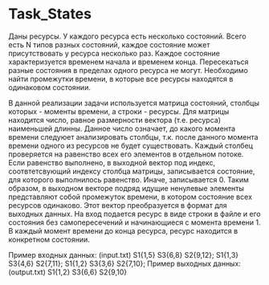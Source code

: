 # Task_States

Даны ресурсы. У каждого ресурса есть несколько состояний. 
Всего есть N типов разных состояний, каждое состояние может присутствовать у ресурса несколько раз. 
Каждое состояние характеризуется временем начала и временем конца. Пересекаться разные состояния в пределах одного ресурса не могут. 
Необходимо найти промежутки времени, в которые все ресурсы находятся в одинаковом состоянии.

В данной реализации задачи используется матрица состояний, столбцы которых - моменты времени, а строки - ресурсы. Для матрицы находится число, равное размерности вектора (т.е. ресурса) наименьшей длинны.
Данное число означает, до какого момента времени следуюет анализировать столбцы, т.к. после данного момента времени одного из ресурсов не будет существовать.
Каждый столбец проверяется на равенство всех его элементов в отдельном потоке.
Если равенство выполнено, в выходной вектор под индекс, соотвтетсвующий индексу столбца матрицы, записывается состояние, для которого выполнилось равенство.
Иначе, записывается 0.
Таким образом, в выходном векторе подряд идущие ненулевые элементы представляют собой промежуток времени, в котором состояние всех ресурсов одинаково. 
Этот вектор преобразуется в формат для выходных данных.
На вход подается ресурс в виде строки в файле и его состояния без самопересечений и начинающиеся с момента времени 1. В каждый момент времени до конца ресурса, ресурс находится в конкретном состоянии.


Пример входных данных: (input.txt)
S1{1,5} S3{6,8} S2{9,12}; 
S1{1,3} S3{4,6} S2{7,11}; 
S1{1,2} S3{3,6} S2{7,10}; 
Пример выходных данных: (output.txt)
S1{1,2} S3{6,6} S2{9,10} 
